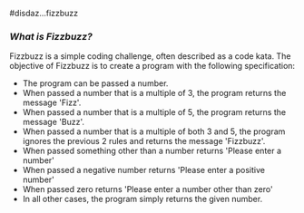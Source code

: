 #disdaz...fizzbuzz

### _What is Fizzbuzz?_ ###

Fizzbuzz is a simple coding challenge, often described as a code kata. The objective of Fizzbuzz is to create a program with the following specification:

 * The program can be passed a number.
 * When passed a number that is a multiple of 3, the program returns the message 'Fizz'.
 * When passed a number that is a multiple of 5, the program returns the message 'Buzz'.
 * When passed a number that is a multiple of both 3 and 5, the program ignores the previous 2 rules 
   and returns the message 'Fizzbuzz'.
 * When passed something other than a number returns 'Please enter a number'
 * When passed a negative number returns 'Please enter a positive number'
 * When passed zero returns 'Please enter a number other than zero'
 * In all other cases, the program simply returns the given number.

